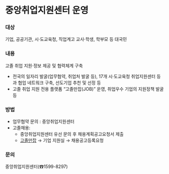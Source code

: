 # 중앙취업지원센터 운영

### 대상

기업, 공공기관, 시·도교육청, 직업계고 교사·학생, 학부모 등 대국민

### 내용

고졸 취업 지원·정보 제공 및 협력체계 구축
- 전국의 일자리 발굴(업무협약, 취업처 발굴 등), 17개 시·도교육청 취업지원센터 등과 협업 네트워크 구축, 선도기업 추천 및 선정 등
- 고졸 취업 지원 전용 플랫폼 “고졸만잡(JOB)” 운영, 취업우수 기업의 지원정책 발굴 등

### 방법

- 업무협약 문의 : 중앙취업지원센터
- 고졸채용:
  - 중앙취업지원센터 유선 문의 후 채용계획공고요청서 제출
  - [고졸만잡](http://job.kosaf.go.kr) → 기업 지원실 → 채용공고등록요청

### 문의

중앙취업지원센터(☎1599-8297)
